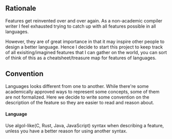 ## Rationale
Features get reinvented over and over again. As a non-academic compiler writer I feel exhausted trying to catch up with all features possible in all languages.

However, they are of great importance in that it may inspire other people to design a better language. Hence I decide to start this project to keep track of all exisiting/imagined features that I can gather on the world, you can sort of think of this as a cheatsheet/treasure map for features of languages. 

## Convention
Languages looks different from one to another. While there're some academically approved ways to represent some concepts, some of them are not formalized. Here we decide to write some convention on the description of the feature so they are easier to read and reason about.

#### Language
Use algol-like(C, Rust, Java, JavaScript) syntax when describing a feature, unless you have a better reason for using another syntax.
